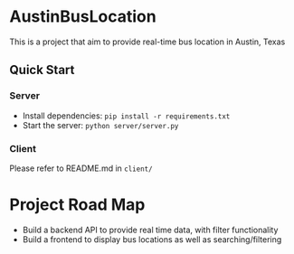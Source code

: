 # AustinBusLocation
This is a project that aim to provide real-time bus location in Austin, Texas

## Quick Start
### Server
* Install dependencies: `pip install -r requirements.txt`
* Start the server: `python server/server.py`

### Client
Please refer to README.md in `client/`

# Project Road Map
* Build a backend API to provide real time data, with filter functionality
* Build a frontend to display bus locations as well as searching/filtering
